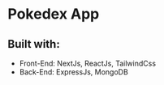 # Pokedex App

## Built with:
- Front-End: NextJs, ReactJs, TailwindCss
- Back-End: ExpressJs, MongoDB
